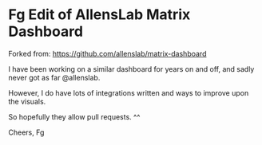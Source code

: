 # Fg Edit of AllensLab Matrix Dashboard
Forked from: https://github.com/allenslab/matrix-dashboard

I have been working on a similar dashboard for years on and off, and sadly never got as far @allenslab.

However, I do have lots of integrations written and ways to improve upon the visuals.

So hopefully they allow pull requests. ^^

Cheers,
Fg
